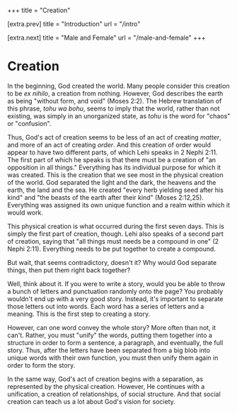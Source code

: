 +++
title = "Creation"

[extra.prev]
title = "Introduction"
url = "/intro"

[extra.next]
title = "Male and Female"
url = "/male-and-female"
+++

# Creation

In the beginning, God created the world. Many people consider this creation to
be *ex nihilo*, a creation from nothing. However, God describes the earth as
being "without form, and void" (Moses 2:2). The Hebrew translation of this
phrase, *tohu wa bohu*, seems to imply that the world, rather than not existing,
was simply in an unorganized state, as *tohu* is the word for "chaos" or
"confusion".

Thus, God's act of creation seems to be less of an act of creating *matter*, and
more of an act of creating *order*. And this creation of order would appear to
have two different parts, of which Lehi speaks in 2 Nephi 2:11. The first part
of which he speaks is that there must be a creation of "an opposition in all
things." Everything has its individual purpose for which it was created. This is
the creation that we see most in the physical creation of the world. God
separated the light and the dark, the heavens and the earth, the land and the
sea. He created "every herb yielding seed after his kind" and "the beasts of the
earth after their kind" (Moses 2:12,25). Everything was assigned its own unique
function and a realm within which it would work.

This physical creation is what occurred during the first seven days. This is
simply the first part of creation, though. Lehi also speaks of a second part of
creation, saying that "all things must needs be a compound in one" (2 Nephi
2:11). Everything needs to be put together to create a compound.

But wait, that seems contradictory, doesn't it? Why would God separate things,
then put them right back together?

Well, think about it. If you were to write a story, would you be able to throw a
bunch of letters and punctuation randomly onto the page? You probably wouldn't
end up with a very good story. Instead, it's important to separate those letters
out into words. Each word has a series of letters and a meaning. This is the
first step to creating a story.

However, can one word convey the whole story? More often than not, it can't.
Rather, you must "unify" the words, putting them together into a structure in
order to form a sentence, a paragraph, and eventually, the full story. Thus,
after the letters have been separated from a big blob into unique words with
their own function, you must then unify them again in order to form the story.

In the same way, God's act of creation begins with a separation, as represented
by the physical creation. However, He continues with a unification, a creation
of relationships, of social structure. And that social creation can teach us a
lot about God's vision for society.
